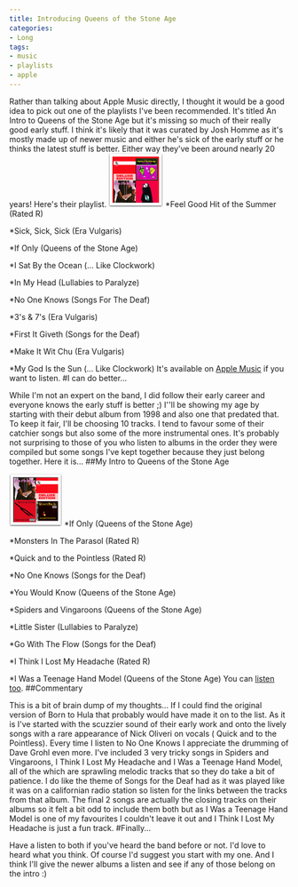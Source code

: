 ```yaml
---
title: Introducing Queens of the Stone Age
categories:
- Long
tags:
- music
- playlists
- apple
---
```


Rather than talking about Apple Music directly, I thought it would be a good idea to pick out one of the playlists I've been recommended. It's titled 
An Intro to Queens of the Stone Age but it's missing so much of their really good early stuff. I think it's likely that it was curated by Josh Homme as it's mostly made up of newer music and either he's sick of the early stuff or he thinks the latest stuff is better. Either way they've been around nearly 20 years! Here's their playlist. 
![](/images/static_52001c0be4b09bc7c9f838c9_52224ed3e4b0ba9919a3e0e1_5597f09be4b00d130d57d00d_1436020891701__img.png) 
*Feel Good Hit of the Summer (Rated R)
 
*Sick, Sick, Sick (Era Vulgaris)
 
*If Only (Queens of the Stone Age)
 
*I Sat By the Ocean (... Like Clockwork)
 
*In My Head (Lullabies to Paralyze)
 
*No One Knows (Songs For The Deaf)
 
*3's & 7's (Era Vulgaris)
 
*First It Giveth (Songs for the Deaf)
 
*Make It Wit Chu (Era Vulgaris)
 
*My God Is the Sun (... Like Clockwork) 
It's available on 
[Apple Music](https://itunes.apple.com/gb/playlist/intro-to-queens-stone-age/idpl.cb800d53fb254be08d3053c272e71e1e) if you want to listen. 
#I can do better...
 
While I'm not an expert on the band, I did follow their early career and everyone knows the early stuff is better ;) I''ll be showing my age by starting with their debut album from 1998 and also one that predated that. 
To keep it fair, I'll be choosing 10 tracks. I tend to favour some of their catchier songs but also some of the more instrumental ones. It's probably not surprising to those of you who listen to albums in the order they were compiled but some songs I've kept together because they just belong together. Here it is... 
##My Intro to Queens of the Stone Age
 
![](/images/static_52001c0be4b09bc7c9f838c9_52224ed3e4b0ba9919a3e0e1_5597f0ade4b00d130d57d04b_1436020910073__img.png) 
*If Only (Queens of the Stone Age)
 
*Monsters In The Parasol (Rated R)
 
*Quick and to the Pointless (Rated R)
 
*No One Knows (Songs for the Deaf)
 
*You Would Know (Queens of the Stone Age)
 
*Spiders and Vingaroons (Queens of the Stone Age)
 
*Little Sister (Lullabies to Paralyze)
 
*Go With The Flow (Songs for the Deaf)
 
*I Think I Lost My Headache (Rated R)
 
*I Was a Teenage Hand Model (Queens of the Stone Age) 
You can 
[listen too](https://itunes.apple.com/gb/playlist/my-intro-to-queens-stone-age/idpl.02e560f09931496f82081b68e79cb282). 
##Commentary
 
This is a bit of brain dump of my thoughts... If I could find the original version of Born to Hula that probably would have made it on to the list. 
As it is I've started with the scuzzier sound of their early work and onto the lively songs with a rare appearance of Nick Oliveri on vocals (
Quick and to the Pointless). Every time I listen to 
No One Knows I appreciate the drumming of Dave Grohl even more. 
I've included 3 very tricky songs in 
Spiders and Vingaroons, 
I Think I Lost My Headache and 
I Was a Teenage Hand Model, all of the which are sprawling melodic tracks that so they do take a bit of patience. 
I do like the theme of 
Songs for the Deaf had as it was played like it was on a californian radio station so listen for the links between the tracks from that album. 
The final 2 songs are actually the closing tracks on their albums so it felt a bit odd to include them both but as 
I Was a Teenage Hand Model is one of my favourites I couldn't leave it out and 
I Think I Lost My Headache is just a fun track. 
#Finally...
 
Have a listen to both if you've heard the band before or not. I'd love to heard what you think. Of course I'd suggest you start with my one. And I think I'll give the newer albums a listen and see if any of those belong on the intro :)

